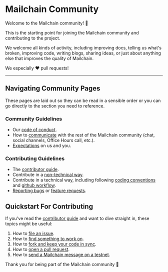 # Mailchain Community

Welcome to the Mailchain community! :wave:

This is the starting point for joining the Mailchain community and contributing to the project.

We welcome all kinds of activity, including improving docs, telling us what's broken, improving code, writing blogs, sharing ideas, or just about anything else that improves the quality of Mailchain.

We especially :heart: pull requests!

---

## Navigating Community Pages

These pages are laid out so they can be read in a sensible order or you can go directly to the section you need to reference.

### Community Guidelines

* Our [code of conduct][code_of_conduct].
* How to [communicate][communicate] with the rest of the Mailchain community (chat, social channels, Office Hours call, etc.).
* [Expectations][expectations] on us and you.

### Contributing Guidelines

* The [contributor guide][contributor_guide].
* Contribute in a [non-technical way][non_code_contributions].
* Contribute in a technical way, including following [coding conventions][coding_conventions] and [github workflow][github_workflow].
* [Reporting bugs][report_bugs] or [feature requests][request_features].

## Quickstart For Contributing

If you've read the [contributor guide][contributor_guide] and want to dive straight in, these topics might be useful:

1. How to [file an issue][file_an_issue].
1. How to [find something to work on][good_first_issue].
1. How to [fork and keep your code in sync][github_workflow].
1. How to [open a pull request][github_workflow_pr].
1. How to [send a Mailchain message on a testnet][docs_mailchain_testnet].

Thank you for being part of the Mailchain community :hugs:

[code_of_conduct]: </code-of-conduct.md>
[coding_conventions]: </contributions/coding-conventions.md>
[contributor_guide]: </contributions/README.md>
[communicate]: </communication/README.md>
[docs_mailchain_testnet]: <https://docs.mailchain.xyz/development/sending-testnet-messages>
[expectations]: </contributions/expectations.md>
[file_an_issue]: </contributions#its-easy-to-file-an-issue>
[github_workflow]: </contributions/github-workflow.md>
[github_workflow_fork]: </contributions/github-workflow.md#1-fork-in-the-cloud>
[github_workflow_pr]: </contributions/github-workflow.md#7-create-a-pull-request>
[good_first_issue]: </contributions#find-a-good-first-topic>
[non_code_contributions]: </contributions/non-code-contributions.md>
[report_bugs]: </communication/#questions-of-bugs>
[request_features]: </communication/#features-and-improvements>
